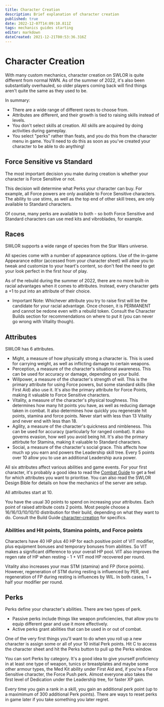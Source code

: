 ```yaml
---
title: Character Creation
description: Brief explanation of character creation
published: true
date: 2022-12-07T14:09:10.811Z
tags: mechanics guides starting
editor: markdown
dateCreated: 2021-12-21T00:53:36.316Z
---
```


# Character Creation
With many custom mechanics, character creation on SWLOR is quite different from normal NWN.  As of the summer of 2022, it's also been substantially overhauled, so older players coming back will find things aren't quite the same as they used to be.

In summary:
* There are a wide range of different races to choose from.
* Attributes are different, and their growth is tied to raising skills instead of levels.
* You don't select skills at creation.  All skills are acquired by doing activities during gameplay.
* You select "perks" rather than feats, and you do this from the character menu in game.  You'll need to do this as soon as you've created your character to be able to do anything!

## Force Sensitive vs Standard
The most important decision you make during creation is whether your character is Force Sensitive or not. 	

This decision will determine what Perks your character can buy.  For example, all Force powers are only available to Force Sensitive characters.  The ability to use stims, as well as the top end of other skill trees, are only available to Standard characters.  

Of course, many perks are available to both - so both Force Sensitive and Standard characters can use med kits and vibroblades, for example. 

## Races
SWLOR supports a wide range of species from the Star Wars universe. 

All species come with a number of appearance options.  Use of the in-game Appearance editor (accessed from your character sheet) will allow you to tweak and customize to your heart's content, so don't feel the need to get your look perfect in the first hour of play.  

As of the rebuild during the summer of 2022, there are no more built-in racial advantages when it comes to attributes.  Instead, every character gets a +1 to put into an attribute of their choice.  
* Important Note: Whichever attribute you try to raise first will be the candidate for your racial advantage.  Once chosen, it is PERMANENT and cannot be redone even with a rebuild token.  Consult the Character Builds section for recommendations on where to put it (you can never go wrong with Vitality though).  

## Attributes
SWLOR has 6 attributes.
* Might, a measure of how physically strong a character is.  This is used for carrying weight, as well as inflicting damage to certain weapons.  
* Perception, a measure of the character's situational awareness.  This can be used for accuracy or damage, depending on your build.  
* Willpower, a measure of the character's strength of will.  This is the primary attribute for using Force powers, but some standard skills (like First Aid) also use it.  It's also the primary attribute for Force Points, making it valuable to Force Sensitive characters.
* Vitality, a measure of the character's physical toughness.  This determines how many hit points you have, as well as reducing damage taken in combat.  It also determines how quickly you regenerate hit points, stamina and force points.  Never start with less than 13 Vitality and never end with less than 18.  
* Agility, a measure of the character's quickness and nimbleness.  This can be used for accuracy (particularly for ranged combat).  It also governs evasion, how well you avoid being hit.  It's also the primary attirbute for Stamina, making it valuable to Standard characters.  
* Social, a measure of the character's social grace.  This affects how much xp you earn and powers the Leadership skill tree.  Every 5 points over 10 allow you to use an additional Leadership aura power.

All six attributes affect various abilities and game events.  For your first character, it's probably a good idea to read the [Combat Guide](/Gameplay/combat-guide) to get a feel for which attributes you want to prioritise.  You can also read the SWLOR Design Bible for details on how the mechanics of the server are setup.  

All attributes start at 10.

You have the usual 30 points to spend on increasing your attributes.  Each point of raised attribute costs 2 points.  Most people choose a 16/16/13/10/10/10 distribution for their build, depending on what they want to do.  Consult the Build Guide [character-creation](/Gameplay/Builds/character-creation) for specifics.

### Abilities and Hit points, Stamina points, and Force points
Characters have 40 HP plus 40 HP for each positive point of VIT modifier, plus equipment bonuses and temporary bonuses from abilities.  So VIT makes a significant difference to your overall HP pool.  VIT also improves the regen rate of HP when resting - 1 + VIT mod HP recovered per round.

Vitality also increases your max STM (stamina) and FP (force points). However, regeneration of STM during resting is influenced by PER, and regeneration of FP during resting is influences by WIL. In both cases, 1 + half your modifier per round. 

## Perks
Perks define your character's abilities.  There are two types of perk.
* Passive perks include things like weapon proficiencies, that allow you to equip different gear and use it more effectively.
* Active perks grant abilities that can be used in or out of combat.

One of the very first things you'll want to do when you roll up a new character is assign some or all of your 10 initial Perk points.  Hit C to access the character sheet and hit the Perks button to pull up the Perks window.

You can sort Perks by category.  It's a good idea to give yourself proficiency in at least one type of weapon, tunics or breastplates and maybe some other armour types, the Med Kit ability under First Aid and, if you're a Force Sensitive character, the Force Push perk.  Almost everyone also takes the first level of Dedication under the Leadership tree, for faster XP gain.

Every time you gain a rank in a skill, you gain an additional perk point (up to a maximimum of 300 additional Perk points).  There are ways to reset perks in game later if you take something you later regret.  